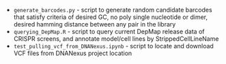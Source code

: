 * `generate_barcodes.py` - script to generate random candidate barcodes that satisfy criteria of desired GC, no poly single nucleotide or dimer, desired hamming distance between any pair in the library
* `querying_DepMap.R` - script to query current DepMap release data of CRISPR screens, and annotate model/cell lines by StrippedCellLineName
* `test_pulling_vcf_from_DNANexus.ipynb` - script to locate and download VCF files from DNANexus project location
